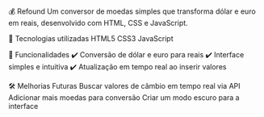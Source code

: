 💰 Refound
Um conversor de moedas simples que transforma dólar e euro em reais, desenvolvido com HTML, CSS e JavaScript.

🚀 Tecnologias utilizadas
HTML5
CSS3
JavaScript

📌 Funcionalidades
✔️ Conversão de dólar e euro para reais
✔️ Interface simples e intuitiva
✔️ Atualização em tempo real ao inserir valores

🛠 Melhorias Futuras
 Buscar valores de câmbio em tempo real via API
 Adicionar mais moedas para conversão
 Criar um modo escuro para a interface
